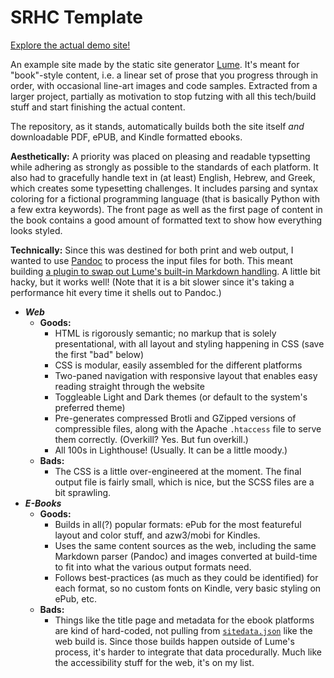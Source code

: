 # SRHC Template

[Explore the actual demo site!](https://shaneliesegang.com/projects/srhc-template)

An example site made by the static site generator [Lume](https://lume.land). It's meant for "book"-style content, i.e. a linear set of prose that you progress through in order, with occasional line-art images and code samples. Extracted from a larger project, partially as motivation to stop futzing with all this tech/build stuff and start finishing the actual content. 

The repository, as it stands, automatically builds both the site itself _and_ downloadable PDF, ePUB, and Kindle formatted ebooks. 

**Aesthetically:** A priority was placed on pleasing and readable typsetting while adhering as strongly as possible to the standards of each platform. It also had to gracefully handle text in (at least) English, Hebrew, and Greek, which creates some typesetting challenges. It includes parsing and syntax coloring for a fictional programming language (that is basically Python with a few extra keywords). The front page as well as the first page of content in the book contains a good amount of formatted text to show how everything looks styled. 

**Technically:** Since this was destined for both print and web output, I wanted to use [Pandoc](https://pandoc.org/) to process the input files for both. This meant building [a plugin to swap out Lume's built-in Markdown handling](/src/lumeMods/pandocMarkdown.ts). A little bit hacky, but it works well! (Note that it is a bit slower since it's taking a performance hit every time it shells out to Pandoc.)

* _**Web**_
  * **Goods:** 
    * HTML is rigorously semantic; no markup that is solely presentational, with all layout and styling happening in CSS (save the first "bad" below)
    * CSS is modular, easily assembled for the different platforms
    * Two-paned navigation with responsive layout that enables easy reading straight through the website
    * Toggleable Light and Dark themes (or default to the system's preferred theme)
    * Pre-generates compressed Brotli and GZipped versions of compressible files, along with the Apache `.htaccess` file to serve them correctly. (Overkill? Yes. But fun overkill.)
    * All 100s in Lighthouse! (Usually. It can be a little moody.)
  * **Bads:**
    * The CSS is a little over-engineered at the moment. The final output file is fairly small, which is nice, but the SCSS files are a bit sprawling. 
* _**E-Books**_
  * **Goods:**
    * Builds in all(?) popular formats: ePub for the most featureful layout and color stuff, and azw3/mobi for Kindles. 
    * Uses the same content sources as the web, including the same Markdown parser (Pandoc) and images converted at build-time to fit into what the various output formats need. 
    * Follows best-practices (as much as they could be identified) for each format, so no custom fonts on Kindle, very basic styling on ePub, etc. 
  * **Bads:**
    * Things like the title page and metadata for the ebook platforms are kind of hard-coded, not pulling from [`sitedata.json`](./content/_data/sitedata.json) like the web build is. Since those builds happen outside of Lume's process, it's harder to integrate that data procedurally. Much like the accessibility stuff for the web, it's on my list.
